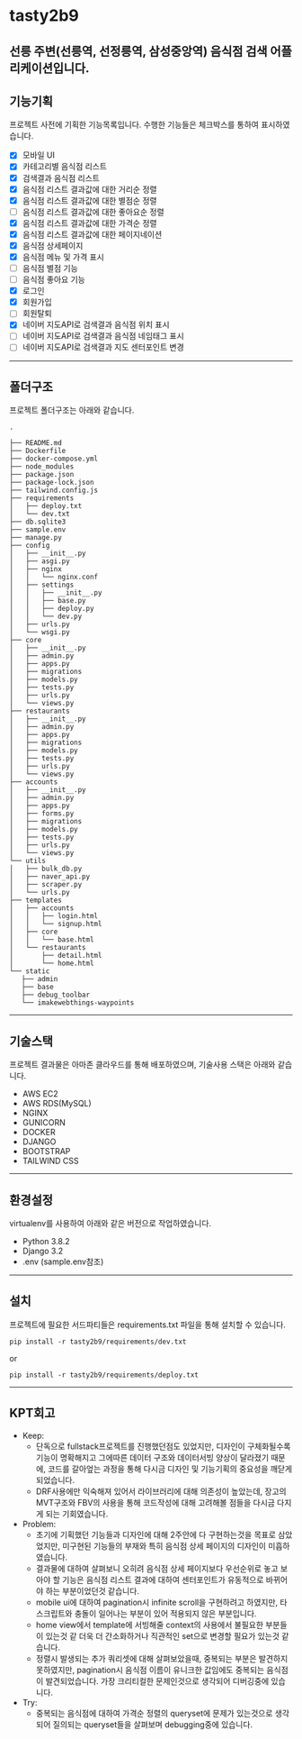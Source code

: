# tasty2b9
선릉 주변(선릉역, 선정릉역, 삼성중앙역) 음식점 검색 어플리케이션입니다.
------------------------

## 기능기획
프로젝트 사전에 기획한 기능목록입니다.
수행한 기능들은 체크박스를 통하여 표시하였습니다. 

- [x] 모바일 UI
- [x] 카테고리별 음식점 리스트
- [x] 검색결과 음식점 리스트
- [x] 음식점 리스트 결과값에 대한 거리순 정렬
- [x] 음식점 리스트 결과값에 대한 별점순 정렬
- [ ] 음식점 리스트 결과값에 대한 좋아요순 정렬
- [x] 음식점 리스트 결과값에 대한 가격순 정렬
- [x] 음식점 리스트 결과값에 대한 페이지네이션
- [x] 음식점 상세페이지
- [x] 음식점 메뉴 및 가격 표시
- [ ] 음식점 별점 기능
- [ ] 음식점 좋아요 기능
- [x] 로그인
- [x] 회원가입
- [ ] 회원탈퇴
- [x] 네이버 지도API로 검색결과 음식점 위치 표시
- [ ] 네이버 지도API로 검색결과 음식점 네임태그 표시
- [ ] 네이버 지도API로 검색결과 지도 센터포인트 변경
------------------------

## 폴더구조
프로젝트 폴더구조는 아래와 같습니다.

```
.

├── README.md
├── Dockerfile
├── docker-compose.yml
├── node_modules
├── package.json
├── package-lock.json
├── tailwind.config.js
├── requirements
│   ├── deploy.txt
│   └── dev.txt
├── db.sqlite3
├── sample.env
├── manage.py
├── config
│   ├── __init__.py
│   ├── asgi.py
│   ├── nginx
│   │   └── nginx.conf
│   ├── settings
│   │   ├── __init__.py
│   │   ├── base.py
│   │   ├── deploy.py
│   │   └── dev.py
│   ├── urls.py
│   └── wsgi.py
├── core
│   ├── __init__.py
│   ├── admin.py
│   ├── apps.py
│   ├── migrations
│   ├── models.py
│   ├── tests.py
│   ├── urls.py
│   └── views.py
├── restaurants
│   ├── __init__.py
│   ├── admin.py
│   ├── apps.py
│   ├── migrations
│   ├── models.py
│   ├── tests.py
│   ├── urls.py
│   └── views.py
├── accounts
│   ├── __init__.py
│   ├── admin.py
│   ├── apps.py
│   ├── forms.py
│   ├── migrations
│   ├── models.py
│   ├── tests.py
│   ├── urls.py
│   └── views.py
└── utils
│   ├── bulk_db.py
│   ├── naver_api.py
│   ├── scraper.py
│   └── urls.py
├── templates
│   ├── accounts
│   │   ├── login.html
│   │   └── signup.html
│   ├── core
│   │   └── base.html
│   └── restaurants
│       ├── detail.html
│       └── home.html
└── static
   ├── admin
   ├── base
   ├── debug_toolbar
   └── imakewebthings-waypoints
```
------------------------

## 기술스택
프로젝트 결과물은 아마존 클라우드를 통해 배포하였으며,
기술사용 스택은 아래와 같습니다.

- AWS EC2
- AWS RDS(MySQL)
- NGINX
- GUNICORN
- DOCKER
- DJANGO
- BOOTSTRAP
- TAILWIND CSS
------------------------

## 환경설정
virtualenv를 사용하여 아래와 같은 버전으로 작업하였습니다.

- Python 3.8.2
- Django 3.2
- .env (sample.env참조) 
------------------------

## 설치
프로젝트에 필요한 서드파티들은 requirements.txt 파일을 통해 설치할 수 있습니다.
```
pip install -r tasty2b9/requirements/dev.txt

```
or
```
pip install -r tasty2b9/requirements/deploy.txt

```
------------------------

## KPT회고
- Keep:
    - 단독으로 fullstack프로젝트를 진행했던점도 있었지만, 디자인이 구체화될수록
    기능이 명확해지고 그에따른 데이터 구조와 데이터서빙 양상이 달라졌기 때문에,
    코드를 갈아엎는 과정을 통해 다시금 디자인 및 기능기획의 중요성을 깨닫게 되었습니다.
    - DRF사용에만 익숙해져 있어서 라이브러리에 대해 의존성이 높았는데, 장고의 MVT구조와 FBV의 사용을 통해
    코드작성에 대해 고려해볼 점들을 다시금 다지게 되는 기회였습니다.
- Problem:
    - 초기에 기획했던 기능들과 디자인에 대해 2주안에 다 구현하는것을 목표로 삼았었지만,
    미구현된 기능들의 부재와 특히 음식점 상세 페이지의 디자인이 미흡하였습니다.
    - 결과물에 대하여 살펴보니 오히려 음식점 상세 페이지보다 우선순위로 놓고 보아야 할 기능은
    음식점 리스트 결과에 대하여 센터포인트가 유동적으로 바뀌어야 하는 부분이었던것 같습니다.
    - mobile ui에 대하여 pagination시 infinite scroll을 구현하려고 하였지만,
    타 스크립트와 충돌이 일어나는 부분이 있어 적용되지 않은 부분입니다.
    - home view에서 template에 서빙해줄 context의 사용에서 불필요한 부분들이 있는것 같
    더욱 더 간소화하거나 직관적인 set으로 변경할 필요가 있는것 같습니다.
    - 정렬시 발생되는 추가 쿼리셋에 대해 살펴보았을때, 중복되는 부분은 발견하지 못하였지만,
    pagination시 음식점 이름이 유니크한 값임에도 중복되는 음식점이 발견되었습니다.
    가장 크리티컬한 문제인것으로 생각되어 디버깅중에 있습니다.
- Try:
    - 중복되는 음식점에 대하여 가격순 정렬의 queryset에 문제가 있는것으로 생각되어
    질의되는 queryset들을 살펴보며 debugging중에 있습니다. 
